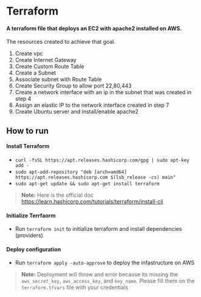 # Terraform

#### A terraform file that deploys an EC2 with apache2 installed on AWS.


The resources created to achieve that goal.

1. Create vpc
2. Create Internet Gateway
3. Create Custom Route Table
4. Create a Subnet 
5. Associate subnet with Route Table
6. Create Security Group to allow port 22,80,443
7. Create a network interface with an ip in the subnet that was created in step 4
8. Assign an elastic IP to the network interface created in step 7
9. Create Ubuntu server and install/enable apache2


## How to run

#### Install Terraform
  * `curl -fsSL https://apt.releases.hashicorp.com/gpg | sudo apt-key add -`
  * `sudo apt-add-repository "deb [arch=amd64] https://apt.releases.hashicorp.com $(lsb_release -cs) main"`
  * `sudo apt-get update && sudo apt-get install terraform`

 > **Note:** Here is the official doc https://learn.hashicorp.com/tutorials/terraform/install-cli

#### Initialize Terrfaorm
  * Run `terraform init` to initialize terraform and install dependencies (providers)
  
#### Deploy configuration
  * Run `terraform apply -auto-approve` to deploy the infastructure on AWS
  
  
 > **Note:** Deployment will throw and error because its missing the `aws_secret_key`, `aws_access_key`, and `key_name`. Please fill them on the `terraform.tfvars` file with your credentials
